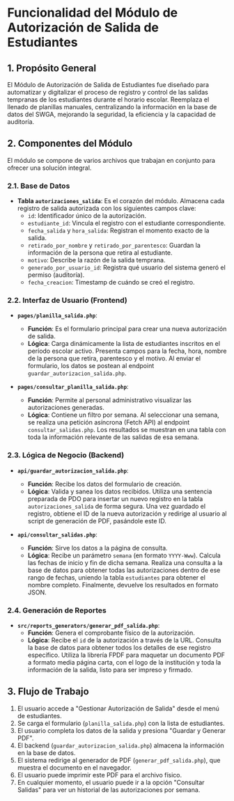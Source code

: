 # Funcionalidad del Módulo de Autorización de Salida de Estudiantes

## 1. Propósito General

El Módulo de Autorización de Salida de Estudiantes fue diseñado para automatizar y digitalizar el proceso de registro y control de las salidas tempranas de los estudiantes durante el horario escolar. Reemplaza el llenado de planillas manuales, centralizando la información en la base de datos del SWGA, mejorando la seguridad, la eficiencia y la capacidad de auditoría.

## 2. Componentes del Módulo

El módulo se compone de varios archivos que trabajan en conjunto para ofrecer una solución integral.

### 2.1. Base de Datos

- **Tabla `autorizaciones_salida`**: Es el corazón del módulo. Almacena cada registro de salida autorizada con los siguientes campos clave:
  - `id`: Identificador único de la autorización.
  - `estudiante_id`: Vincula el registro con el estudiante correspondiente.
  - `fecha_salida` y `hora_salida`: Registran el momento exacto de la salida.
  - `retirado_por_nombre` y `retirado_por_parentesco`: Guardan la información de la persona que retira al estudiante.
  - `motivo`: Describe la razón de la salida temprana.
  - `generado_por_usuario_id`: Registra qué usuario del sistema generó el permiso (auditoría).
  - `fecha_creacion`: Timestamp de cuándo se creó el registro.

### 2.2. Interfaz de Usuario (Frontend)

- **`pages/planilla_salida.php`**: 
  - **Función**: Es el formulario principal para crear una nueva autorización de salida.
  - **Lógica**: Carga dinámicamente la lista de estudiantes inscritos en el período escolar activo. Presenta campos para la fecha, hora, nombre de la persona que retira, parentesco y el motivo. Al enviar el formulario, los datos se postean al endpoint `guardar_autorizacion_salida.php`.

- **`pages/consultar_planilla_salida.php`**: 
  - **Función**: Permite al personal administrativo visualizar las autorizaciones generadas.
  - **Lógica**: Contiene un filtro por semana. Al seleccionar una semana, se realiza una petición asíncrona (Fetch API) al endpoint `consultar_salidas.php`. Los resultados se muestran en una tabla con toda la información relevante de las salidas de esa semana.

### 2.3. Lógica de Negocio (Backend)

- **`api/guardar_autorizacion_salida.php`**: 
  - **Función**: Recibe los datos del formulario de creación.
  - **Lógica**: Valida y sanea los datos recibidos. Utiliza una sentencia preparada de PDO para insertar un nuevo registro en la tabla `autorizaciones_salida` de forma segura. Una vez guardado el registro, obtiene el ID de la nueva autorización y redirige al usuario al script de generación de PDF, pasándole este ID.

- **`api/consultar_salidas.php`**: 
  - **Función**: Sirve los datos a la página de consulta.
  - **Lógica**: Recibe un parámetro `semana` (en formato `YYYY-Www`). Calcula las fechas de inicio y fin de dicha semana. Realiza una consulta a la base de datos para obtener todas las autorizaciones dentro de ese rango de fechas, uniendo la tabla `estudiantes` para obtener el nombre completo. Finalmente, devuelve los resultados en formato JSON.

### 2.4. Generación de Reportes

- **`src/reports_generators/generar_pdf_salida.php`**: 
  - **Función**: Genera el comprobante físico de la autorización.
  - **Lógica**: Recibe el `id` de la autorización a través de la URL. Consulta la base de datos para obtener todos los detalles de ese registro específico. Utiliza la librería FPDF para maquetar un documento PDF a formato media página carta, con el logo de la institución y toda la información de la salida, listo para ser impreso y firmado.

## 3. Flujo de Trabajo

1.  El usuario accede a "Gestionar Autorización de Salida" desde el menú de estudiantes.
2.  Se carga el formulario (`planilla_salida.php`) con la lista de estudiantes.
3.  El usuario completa los datos de la salida y presiona "Guardar y Generar PDF".
4.  El backend (`guardar_autorizacion_salida.php`) almacena la información en la base de datos.
5.  El sistema redirige al generador de PDF (`generar_pdf_salida.php`), que muestra el documento en el navegador.
6.  El usuario puede imprimir este PDF para el archivo físico.
7.  En cualquier momento, el usuario puede ir a la opción "Consultar Salidas" para ver un historial de las autorizaciones por semana.
